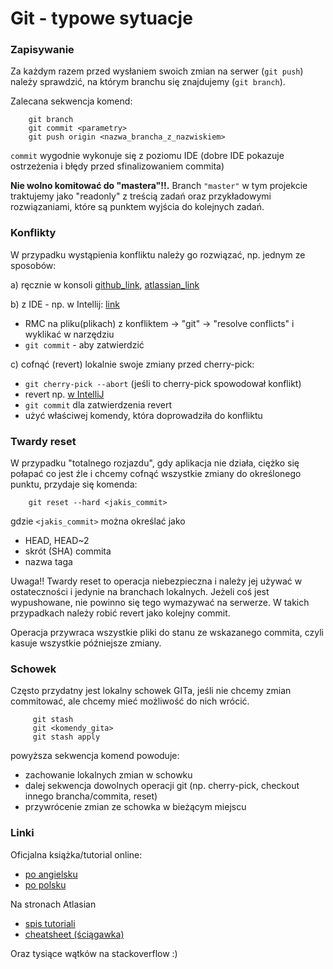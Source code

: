 Git - typowe sytuacje
===================

### Zapisywanie

Za każdym razem przed wysłaniem swoich zmian na serwer (`git push`) należy
sprawdzić, na którym branchu się znajdujemy (`git branch`).
 
Zalecana sekwencja komend:

        git branch
        git commit <parametry>
        git push origin <nazwa_brancha_z_nazwiskiem>

`commit` wygodnie wykonuje się z poziomu IDE (dobre IDE pokazuje ostrzeżenia i błędy przed sfinalizowaniem commita)

**Nie wolno komitować do "mastera"!!.** Branch `"master"` w tym projekcie traktujemy jako "readonly" z treścią zadań
oraz przykładowymi rozwiązaniami, które są punktem wyjścia do kolejnych zadań.

### Konflikty

W przypadku wystąpienia konfliktu należy go rozwiązać, np. jednym ze sposobów:

a) ręcznie w konsoli [github_link](https://help.github.com/articles/resolving-a-merge-conflict-using-the-command-line/), 
[atlassian_link](https://confluence.atlassian.com/bitbucket/resolve-merge-conflicts-704414003.html)

b) z IDE - np. w Intellij: [link](https://www.jetbrains.com/help/idea/2017.1/resolving-conflicts.html)
      
   - RMC na pliku(plikach) z konfliktem -> "git" -> "resolve conflicts" i wyklikać w narzędziu
   - `git commit`  - aby zatwierdzić 
   
c) cofnąć (revert) lokalnie swoje zmiany przed cherry-pick:
   - `git cherry-pick --abort`    (jeśli to cherry-pick spowodował konflikt)
   - revert np. [w IntelliJ](https://stackoverflow.com/questions/26175661/intellij-git-revert-a-commit)
   - `git commit` dla zatwierdzenia revert 
   - użyć właściwej komendy, która doprowadziła do konfliktu

### Twardy reset

W przypadku "totalnego rozjazdu", gdy aplikacja nie działa, ciężko się połapać co jest źle i chcemy 
cofnąć wszystkie zmiany do określonego punktu, przydaje się komenda:

        git reset --hard <jakis_commit>
        
gdzie `<jakis_commit>` można określać jako
        
   - HEAD, HEAD~2
   - skrót (SHA) commita
   - nazwa taga
   
Uwaga!! Twardy reset to operacja niebezpieczna i należy jej używać w ostateczności i jedynie na branchach lokalnych.
Jeżeli coś jest wypushowane, nie powinno się tego wymazywać na serwerze. W takich przypadkach należy robić revert jako kolejny commit.

Operacja przywraca wszystkie pliki do stanu ze wskazanego commita, czyli kasuje wszystkie późniejsze zmiany.

### Schowek

Często przydatny jest lokalny schowek GITa, jeśli nie chcemy zmian commitować, ale chcemy mieć możliwość do nich wrócić. 

         git stash
         git <komendy_gita>
         git stash apply
         
powyższa sekwencja komend powoduje:
      
   - zachowanie lokalnych zmian w schowku
   - dalej sekwencja dowolnych operacji git (np. cherry-pick, checkout innego brancha/commita, reset)
   - przywrócenie zmian ze schowka w bieżącym miejscu
   
### Linki
 Oficjalna książka/tutorial online:
   - [po angielsku](https://git-scm.com/book/en/v2/)
   - [po polsku](https://git-scm.com/book/pl/v1/)
   
   Na stronach Atlasian
   - [spis tutoriali](https://www.atlassian.com/git/tutorials)
   - [cheatsheet (ściągawka)](https://www.atlassian.com/git/tutorials/atlassian-git-cheatsheet)
   
   Oraz tysiące wątków na stackoverflow :)